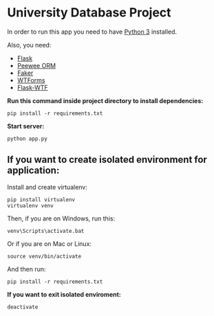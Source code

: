 # University Database Project

In order to run this app you need to have [Python 3](https://www.python.org/) installed.

Also, you need:
* [Flask](https://github.com/pallets/flask)
* [Peewee ORM](https://github.com/coleifer/peewee)
* [Faker](https://github.com/joke2k/faker)
* [WTForms](https://github.com/wtforms/wtforms)
* [Flask-WTF](https://github.com/lepture/flask-wtf)

**Run this command inside project directory to install dependencies:**
```
pip install -r requirements.txt
```

**Start server:**
```
python app.py
```

## If you want to create isolated environment for application:

Install and create virtualenv:
```
pip install virtualenv
virtualenv venv
```
Then, if you are on Windows, run this:
```
venv\Scripts\activate.bat
```
Or if you are on Mac or Linux:
```
source venv/bin/activate
```
And then run:
```
pip install -r requirements.txt
```
**If you want to exit isolated enviroment:**
```
deactivate
```

